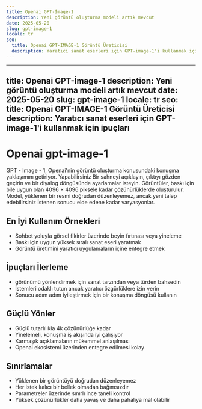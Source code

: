 ```yaml
---
title: Openai GPT-İmage-1
description: Yeni görüntü oluşturma modeli artık mevcut
date: 2025-05-20
slug: gpt-image-1
locale: tr
seo:
  title: Openai GPT-IMAGE-1 Görüntü Üreticisi
  description: Yaratıcı sanat eserleri için GPT-image-1'i kullanmak için ipuçları
---
```


---
title: Openai GPT-İmage-1
description: Yeni görüntü oluşturma modeli artık mevcut
date: 2025-05-20
slug: gpt-image-1
locale: tr
seo:
  title: Openai GPT-IMAGE-1 Görüntü Üreticisi
  description: Yaratıcı sanat eserleri için GPT-image-1'i kullanmak için ipuçları
---

# Openai gpt-image-1

GPT - Image - 1, Openai'nin görüntü oluşturma konusundaki konuşma yaklaşımını getiriyor. Yapabilirsiniz
Bir sahneyi açıklayın, çıktıyı gözden geçirin ve bir diyalog döngüsünde ayarlamalar isteyin.
Görüntüler, baskı için bile uygun olan 4096 × 4096 piksele kadar çözünürlüklerde oluşturulur.
Model, yüklenen bir resmi doğrudan düzenleyemez, ancak yeni talep edebilirsiniz
İstenen sonucu elde edene kadar varyasyonlar.

## En İyi Kullanım Örnekleri

- Sohbet yoluyla görsel fikirler üzerinde beyin fırtınası veya yineleme
- Baskı için uygun yüksek sıralı sanat eseri yaratmak
- Görüntü üretimini yaratıcı uygulamaların içine entegre etmek

## İpuçları İlerleme

- görünümü yönlendirmek için sanat tarzından veya türden bahsedin
- İstemleri odaklı tutun ancak yaratıcı özgürlüklere izin verin
- Sonucu adım adım iyileştirmek için bir konuşma döngüsü kullanın

## Güçlü Yönler

- Güçlü tutarlılıkla 4k çözünürlüğe kadar
- Yinelemeli, konuşma iş akışında iyi çalışıyor
- Karmaşık açıklamaların mükemmel anlaşılması
- Openai ekosistemi üzerinden entegre edilmesi kolay

## Sınırlamalar

- Yüklenen bir görüntüyü doğrudan düzenleyemez
- Her istek kalıcı bir bellek olmadan bağımsızdır
- Parametreler üzerinde sınırlı ince taneli kontrol
- Yüksek çözünürlükler daha yavaş ve daha pahalıya mal olabilir
